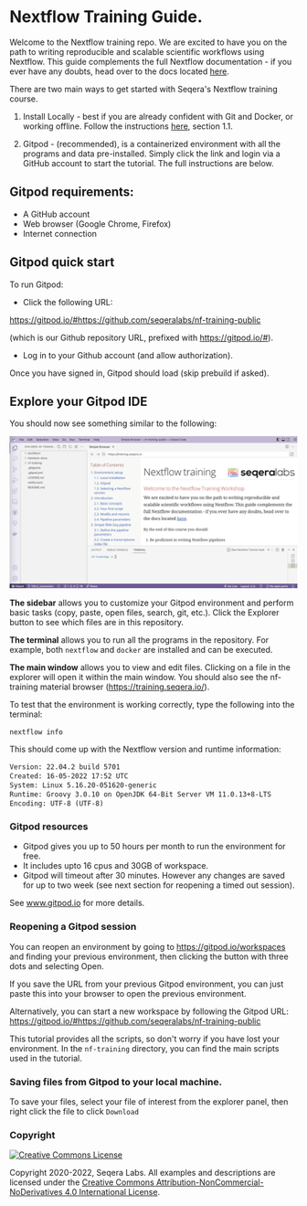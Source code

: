 # Nextflow Training Guide. 

Welcome to the Nextflow training repo. We are excited to have you on the path to writing reproducible and scalable scientific workflows using Nextflow. This guide complements the full Nextflow documentation - if you ever have any doubts, head over to the docs located [here](https://www.nextflow.io/docs/latest/).

There are two main ways to get started with Seqera's Nextflow training course.

1. Install Locally - best if you are already confident with Git and Docker, or working offline. Follow the instructions [here](https://training.seqera.io/#_local_installation), section 1.1.

2. Gitpod - (recommended), is a containerized environment with all the programs and data pre-installed. Simply click the link and login via a GitHub account to start the tutorial. The full instructions are below.

## Gitpod requirements:

- A GitHub account
- Web browser (Google Chrome, Firefox)
- Internet connection

## Gitpod quick start

To run Gitpod:

- Click the following URL:

https://gitpod.io/#https://github.com/seqeralabs/nf-training-public

(which is our Github repository URL, prefixed with https://gitpod.io/#).

- Log in to your Github account (and allow authorization). 

Once you have signed in, Gitpod should load (skip prebuild if asked).

## Explore your Gitpod IDE

You should now see something similar to the following:

![PNG](/asciidocs/img/gitpod.welcome.png)

**The sidebar** allows you to customize your Gitpod environment and perform basic tasks (copy, paste, open files, search, git, etc.). Click the Explorer button to see which files are in this repository.

**The terminal** allows you to run all the programs in the repository. For example, both `nextflow` and `docker` are installed and can be executed. 

**The main window** allows you to view and edit files. Clicking on a file in the explorer will open it within the main window. You should also see the nf-training material browser (https://training.seqera.io/).

To test that the environment is working correctly, type the following into the terminal:

	nextflow info

This should come up with the Nextflow version and runtime information:

    Version: 22.04.2 build 5701
    Created: 16-05-2022 17:52 UTC 
    System: Linux 5.16.20-051620-generic
    Runtime: Groovy 3.0.10 on OpenJDK 64-Bit Server VM 11.0.13+8-LTS
    Encoding: UTF-8 (UTF-8)

### Gitpod resources

- Gitpod gives you up to 50 hours per month to run the environment for free.
- It includes upto 16 cpus and 30GB of workspace. 
- Gitpod will timeout after 30 minutes. However any changes are saved for up to two week (see next section for reopening a timed out session). 

See www.gitpod.io for more details.

### Reopening a Gitpod session

You can reopen an environment by going to https://gitpod.io/workspaces and finding your previous environment, then clicking the button with three dots and selecting Open. 

If you save the URL from your previous Gitpod environment, you can just paste this into your browser to open the previous environment. 

Alternatively, you can start a new workspace by following the Gitpod URL: 
https://gitpod.io/#https://github.com/seqeralabs/nf-training-public

This tutorial provides all the scripts, so don't worry if you have lost your environment. In the `nf-training` directory, you can find the main scripts used in the tutorial.

### Saving files from Gitpod to your local machine.

To save your files, select your file of interest from the explorer panel, then right click the file to click `Download` 


### Copyright
<a rel="license" href="http://creativecommons.org/licenses/by-nc-nd/4.0/"><img alt="Creative Commons License" style="border-width:0" src="https://i.creativecommons.org/l/by-nc-nd/4.0/88x31.png" /></a>

Copyright 2020-2022, Seqera Labs. All examples and descriptions are licensed under the <a rel="license" href="http://creativecommons.org/licenses/by-nc-nd/4.0/">Creative Commons Attribution-NonCommercial-NoDerivatives 4.0 International License</a>.
